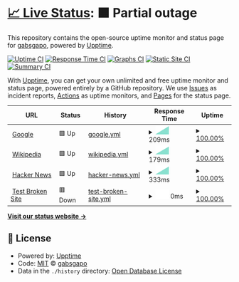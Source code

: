 # [📈 Live Status](https://demo.upptime.js.org): <!--live status--> **🟧 Partial outage**

This repository contains the open-source uptime monitor and status page for [gabsgapo](https://demo.upptime.js.org), powered by [Upptime](https://github.com/upptime/upptime).

[![Uptime CI](https://github.com/gabsgapo/upptime/workflows/Uptime%20CI/badge.svg)](https://github.com/gabsgapo/upptime/actions?query=workflow%3A%22Uptime+CI%22)
[![Response Time CI](https://github.com/gabsgapo/upptime/workflows/Response%20Time%20CI/badge.svg)](https://github.com/gabsgapo/upptime/actions?query=workflow%3A%22Response+Time+CI%22)
[![Graphs CI](https://github.com/gabsgapo/upptime/workflows/Graphs%20CI/badge.svg)](https://github.com/gabsgapo/upptime/actions?query=workflow%3A%22Graphs+CI%22)
[![Static Site CI](https://github.com/gabsgapo/upptime/workflows/Static%20Site%20CI/badge.svg)](https://github.com/gabsgapo/upptime/actions?query=workflow%3A%22Static+Site+CI%22)
[![Summary CI](https://github.com/gabsgapo/upptime/workflows/Summary%20CI/badge.svg)](https://github.com/gabsgapo/upptime/actions?query=workflow%3A%22Summary+CI%22)

With [Upptime](https://upptime.js.org), you can get your own unlimited and free uptime monitor and status page, powered entirely by a GitHub repository. We use [Issues](https://github.com/gabsgapo/upptime/issues) as incident reports, [Actions](https://github.com/gabsgapo/upptime/actions) as uptime monitors, and [Pages](https://demo.upptime.js.org) for the status page.

<!--start: status pages-->
<!-- This summary is generated by Upptime (https://github.com/upptime/upptime) -->
<!-- Do not edit this manually, your changes will be overwritten -->
<!-- prettier-ignore -->
| URL | Status | History | Response Time | Uptime |
| --- | ------ | ------- | ------------- | ------ |
| <img alt="" src="https://favicons.githubusercontent.com/www.google.com" height="13"> [Google](https://www.google.com) | 🟩 Up | [google.yml](https://github.com/gabsgapo/upptime/commits/HEAD/history/google.yml) | <details><summary><img alt="Response time graph" src="./graphs/google/response-time-week.png" height="20"> 209ms</summary><br><a href="https://gabsgapo.github.io/upptime/history/google"><img alt="Response time 209" src="https://img.shields.io/endpoint?url=https%3A%2F%2Fraw.githubusercontent.com%2Fgabsgapo%2Fupptime%2FHEAD%2Fapi%2Fgoogle%2Fresponse-time.json"></a><br><a href="https://gabsgapo.github.io/upptime/history/google"><img alt="24-hour response time 209" src="https://img.shields.io/endpoint?url=https%3A%2F%2Fraw.githubusercontent.com%2Fgabsgapo%2Fupptime%2FHEAD%2Fapi%2Fgoogle%2Fresponse-time-day.json"></a><br><a href="https://gabsgapo.github.io/upptime/history/google"><img alt="7-day response time 209" src="https://img.shields.io/endpoint?url=https%3A%2F%2Fraw.githubusercontent.com%2Fgabsgapo%2Fupptime%2FHEAD%2Fapi%2Fgoogle%2Fresponse-time-week.json"></a><br><a href="https://gabsgapo.github.io/upptime/history/google"><img alt="30-day response time 209" src="https://img.shields.io/endpoint?url=https%3A%2F%2Fraw.githubusercontent.com%2Fgabsgapo%2Fupptime%2FHEAD%2Fapi%2Fgoogle%2Fresponse-time-month.json"></a><br><a href="https://gabsgapo.github.io/upptime/history/google"><img alt="1-year response time 209" src="https://img.shields.io/endpoint?url=https%3A%2F%2Fraw.githubusercontent.com%2Fgabsgapo%2Fupptime%2FHEAD%2Fapi%2Fgoogle%2Fresponse-time-year.json"></a></details> | <details><summary><a href="https://gabsgapo.github.io/upptime/history/google">100.00%</a></summary><a href="https://gabsgapo.github.io/upptime/history/google"><img alt="All-time uptime 100.00%" src="https://img.shields.io/endpoint?url=https%3A%2F%2Fraw.githubusercontent.com%2Fgabsgapo%2Fupptime%2FHEAD%2Fapi%2Fgoogle%2Fuptime.json"></a><br><a href="https://gabsgapo.github.io/upptime/history/google"><img alt="24-hour uptime 100.00%" src="https://img.shields.io/endpoint?url=https%3A%2F%2Fraw.githubusercontent.com%2Fgabsgapo%2Fupptime%2FHEAD%2Fapi%2Fgoogle%2Fuptime-day.json"></a><br><a href="https://gabsgapo.github.io/upptime/history/google"><img alt="7-day uptime 100.00%" src="https://img.shields.io/endpoint?url=https%3A%2F%2Fraw.githubusercontent.com%2Fgabsgapo%2Fupptime%2FHEAD%2Fapi%2Fgoogle%2Fuptime-week.json"></a><br><a href="https://gabsgapo.github.io/upptime/history/google"><img alt="30-day uptime 100.00%" src="https://img.shields.io/endpoint?url=https%3A%2F%2Fraw.githubusercontent.com%2Fgabsgapo%2Fupptime%2FHEAD%2Fapi%2Fgoogle%2Fuptime-month.json"></a><br><a href="https://gabsgapo.github.io/upptime/history/google"><img alt="1-year uptime 100.00%" src="https://img.shields.io/endpoint?url=https%3A%2F%2Fraw.githubusercontent.com%2Fgabsgapo%2Fupptime%2FHEAD%2Fapi%2Fgoogle%2Fuptime-year.json"></a></details>
| <img alt="" src="https://favicons.githubusercontent.com/en.wikipedia.org" height="13"> [Wikipedia](https://en.wikipedia.org) | 🟩 Up | [wikipedia.yml](https://github.com/gabsgapo/upptime/commits/HEAD/history/wikipedia.yml) | <details><summary><img alt="Response time graph" src="./graphs/wikipedia/response-time-week.png" height="20"> 179ms</summary><br><a href="https://gabsgapo.github.io/upptime/history/wikipedia"><img alt="Response time 179" src="https://img.shields.io/endpoint?url=https%3A%2F%2Fraw.githubusercontent.com%2Fgabsgapo%2Fupptime%2FHEAD%2Fapi%2Fwikipedia%2Fresponse-time.json"></a><br><a href="https://gabsgapo.github.io/upptime/history/wikipedia"><img alt="24-hour response time 179" src="https://img.shields.io/endpoint?url=https%3A%2F%2Fraw.githubusercontent.com%2Fgabsgapo%2Fupptime%2FHEAD%2Fapi%2Fwikipedia%2Fresponse-time-day.json"></a><br><a href="https://gabsgapo.github.io/upptime/history/wikipedia"><img alt="7-day response time 179" src="https://img.shields.io/endpoint?url=https%3A%2F%2Fraw.githubusercontent.com%2Fgabsgapo%2Fupptime%2FHEAD%2Fapi%2Fwikipedia%2Fresponse-time-week.json"></a><br><a href="https://gabsgapo.github.io/upptime/history/wikipedia"><img alt="30-day response time 179" src="https://img.shields.io/endpoint?url=https%3A%2F%2Fraw.githubusercontent.com%2Fgabsgapo%2Fupptime%2FHEAD%2Fapi%2Fwikipedia%2Fresponse-time-month.json"></a><br><a href="https://gabsgapo.github.io/upptime/history/wikipedia"><img alt="1-year response time 179" src="https://img.shields.io/endpoint?url=https%3A%2F%2Fraw.githubusercontent.com%2Fgabsgapo%2Fupptime%2FHEAD%2Fapi%2Fwikipedia%2Fresponse-time-year.json"></a></details> | <details><summary><a href="https://gabsgapo.github.io/upptime/history/wikipedia">100.00%</a></summary><a href="https://gabsgapo.github.io/upptime/history/wikipedia"><img alt="All-time uptime 100.00%" src="https://img.shields.io/endpoint?url=https%3A%2F%2Fraw.githubusercontent.com%2Fgabsgapo%2Fupptime%2FHEAD%2Fapi%2Fwikipedia%2Fuptime.json"></a><br><a href="https://gabsgapo.github.io/upptime/history/wikipedia"><img alt="24-hour uptime 100.00%" src="https://img.shields.io/endpoint?url=https%3A%2F%2Fraw.githubusercontent.com%2Fgabsgapo%2Fupptime%2FHEAD%2Fapi%2Fwikipedia%2Fuptime-day.json"></a><br><a href="https://gabsgapo.github.io/upptime/history/wikipedia"><img alt="7-day uptime 100.00%" src="https://img.shields.io/endpoint?url=https%3A%2F%2Fraw.githubusercontent.com%2Fgabsgapo%2Fupptime%2FHEAD%2Fapi%2Fwikipedia%2Fuptime-week.json"></a><br><a href="https://gabsgapo.github.io/upptime/history/wikipedia"><img alt="30-day uptime 100.00%" src="https://img.shields.io/endpoint?url=https%3A%2F%2Fraw.githubusercontent.com%2Fgabsgapo%2Fupptime%2FHEAD%2Fapi%2Fwikipedia%2Fuptime-month.json"></a><br><a href="https://gabsgapo.github.io/upptime/history/wikipedia"><img alt="1-year uptime 100.00%" src="https://img.shields.io/endpoint?url=https%3A%2F%2Fraw.githubusercontent.com%2Fgabsgapo%2Fupptime%2FHEAD%2Fapi%2Fwikipedia%2Fuptime-year.json"></a></details>
| <img alt="" src="https://favicons.githubusercontent.com/news.ycombinator.com" height="13"> [Hacker News](https://news.ycombinator.com) | 🟩 Up | [hacker-news.yml](https://github.com/gabsgapo/upptime/commits/HEAD/history/hacker-news.yml) | <details><summary><img alt="Response time graph" src="./graphs/hacker-news/response-time-week.png" height="20"> 333ms</summary><br><a href="https://gabsgapo.github.io/upptime/history/hacker-news"><img alt="Response time 333" src="https://img.shields.io/endpoint?url=https%3A%2F%2Fraw.githubusercontent.com%2Fgabsgapo%2Fupptime%2FHEAD%2Fapi%2Fhacker-news%2Fresponse-time.json"></a><br><a href="https://gabsgapo.github.io/upptime/history/hacker-news"><img alt="24-hour response time 333" src="https://img.shields.io/endpoint?url=https%3A%2F%2Fraw.githubusercontent.com%2Fgabsgapo%2Fupptime%2FHEAD%2Fapi%2Fhacker-news%2Fresponse-time-day.json"></a><br><a href="https://gabsgapo.github.io/upptime/history/hacker-news"><img alt="7-day response time 333" src="https://img.shields.io/endpoint?url=https%3A%2F%2Fraw.githubusercontent.com%2Fgabsgapo%2Fupptime%2FHEAD%2Fapi%2Fhacker-news%2Fresponse-time-week.json"></a><br><a href="https://gabsgapo.github.io/upptime/history/hacker-news"><img alt="30-day response time 333" src="https://img.shields.io/endpoint?url=https%3A%2F%2Fraw.githubusercontent.com%2Fgabsgapo%2Fupptime%2FHEAD%2Fapi%2Fhacker-news%2Fresponse-time-month.json"></a><br><a href="https://gabsgapo.github.io/upptime/history/hacker-news"><img alt="1-year response time 333" src="https://img.shields.io/endpoint?url=https%3A%2F%2Fraw.githubusercontent.com%2Fgabsgapo%2Fupptime%2FHEAD%2Fapi%2Fhacker-news%2Fresponse-time-year.json"></a></details> | <details><summary><a href="https://gabsgapo.github.io/upptime/history/hacker-news">100.00%</a></summary><a href="https://gabsgapo.github.io/upptime/history/hacker-news"><img alt="All-time uptime 100.00%" src="https://img.shields.io/endpoint?url=https%3A%2F%2Fraw.githubusercontent.com%2Fgabsgapo%2Fupptime%2FHEAD%2Fapi%2Fhacker-news%2Fuptime.json"></a><br><a href="https://gabsgapo.github.io/upptime/history/hacker-news"><img alt="24-hour uptime 100.00%" src="https://img.shields.io/endpoint?url=https%3A%2F%2Fraw.githubusercontent.com%2Fgabsgapo%2Fupptime%2FHEAD%2Fapi%2Fhacker-news%2Fuptime-day.json"></a><br><a href="https://gabsgapo.github.io/upptime/history/hacker-news"><img alt="7-day uptime 100.00%" src="https://img.shields.io/endpoint?url=https%3A%2F%2Fraw.githubusercontent.com%2Fgabsgapo%2Fupptime%2FHEAD%2Fapi%2Fhacker-news%2Fuptime-week.json"></a><br><a href="https://gabsgapo.github.io/upptime/history/hacker-news"><img alt="30-day uptime 100.00%" src="https://img.shields.io/endpoint?url=https%3A%2F%2Fraw.githubusercontent.com%2Fgabsgapo%2Fupptime%2FHEAD%2Fapi%2Fhacker-news%2Fuptime-month.json"></a><br><a href="https://gabsgapo.github.io/upptime/history/hacker-news"><img alt="1-year uptime 100.00%" src="https://img.shields.io/endpoint?url=https%3A%2F%2Fraw.githubusercontent.com%2Fgabsgapo%2Fupptime%2FHEAD%2Fapi%2Fhacker-news%2Fuptime-year.json"></a></details>
| <img alt="" src="https://favicons.githubusercontent.com/thissitedoesnotexist.koj.co" height="13"> [Test Broken Site](https://thissitedoesnotexist.koj.co) | 🟥 Down | [test-broken-site.yml](https://github.com/gabsgapo/upptime/commits/HEAD/history/test-broken-site.yml) | <details><summary><img alt="Response time graph" src="./graphs/test-broken-site/response-time-week.png" height="20"> 0ms</summary><br><a href="https://gabsgapo.github.io/upptime/history/test-broken-site"><img alt="Response time 0" src="https://img.shields.io/endpoint?url=https%3A%2F%2Fraw.githubusercontent.com%2Fgabsgapo%2Fupptime%2FHEAD%2Fapi%2Ftest-broken-site%2Fresponse-time.json"></a><br><a href="https://gabsgapo.github.io/upptime/history/test-broken-site"><img alt="24-hour response time 0" src="https://img.shields.io/endpoint?url=https%3A%2F%2Fraw.githubusercontent.com%2Fgabsgapo%2Fupptime%2FHEAD%2Fapi%2Ftest-broken-site%2Fresponse-time-day.json"></a><br><a href="https://gabsgapo.github.io/upptime/history/test-broken-site"><img alt="7-day response time 0" src="https://img.shields.io/endpoint?url=https%3A%2F%2Fraw.githubusercontent.com%2Fgabsgapo%2Fupptime%2FHEAD%2Fapi%2Ftest-broken-site%2Fresponse-time-week.json"></a><br><a href="https://gabsgapo.github.io/upptime/history/test-broken-site"><img alt="30-day response time 0" src="https://img.shields.io/endpoint?url=https%3A%2F%2Fraw.githubusercontent.com%2Fgabsgapo%2Fupptime%2FHEAD%2Fapi%2Ftest-broken-site%2Fresponse-time-month.json"></a><br><a href="https://gabsgapo.github.io/upptime/history/test-broken-site"><img alt="1-year response time 0" src="https://img.shields.io/endpoint?url=https%3A%2F%2Fraw.githubusercontent.com%2Fgabsgapo%2Fupptime%2FHEAD%2Fapi%2Ftest-broken-site%2Fresponse-time-year.json"></a></details> | <details><summary><a href="https://gabsgapo.github.io/upptime/history/test-broken-site">100.00%</a></summary><a href="https://gabsgapo.github.io/upptime/history/test-broken-site"><img alt="All-time uptime 100.00%" src="https://img.shields.io/endpoint?url=https%3A%2F%2Fraw.githubusercontent.com%2Fgabsgapo%2Fupptime%2FHEAD%2Fapi%2Ftest-broken-site%2Fuptime.json"></a><br><a href="https://gabsgapo.github.io/upptime/history/test-broken-site"><img alt="24-hour uptime 100.00%" src="https://img.shields.io/endpoint?url=https%3A%2F%2Fraw.githubusercontent.com%2Fgabsgapo%2Fupptime%2FHEAD%2Fapi%2Ftest-broken-site%2Fuptime-day.json"></a><br><a href="https://gabsgapo.github.io/upptime/history/test-broken-site"><img alt="7-day uptime 100.00%" src="https://img.shields.io/endpoint?url=https%3A%2F%2Fraw.githubusercontent.com%2Fgabsgapo%2Fupptime%2FHEAD%2Fapi%2Ftest-broken-site%2Fuptime-week.json"></a><br><a href="https://gabsgapo.github.io/upptime/history/test-broken-site"><img alt="30-day uptime 100.00%" src="https://img.shields.io/endpoint?url=https%3A%2F%2Fraw.githubusercontent.com%2Fgabsgapo%2Fupptime%2FHEAD%2Fapi%2Ftest-broken-site%2Fuptime-month.json"></a><br><a href="https://gabsgapo.github.io/upptime/history/test-broken-site"><img alt="1-year uptime 100.00%" src="https://img.shields.io/endpoint?url=https%3A%2F%2Fraw.githubusercontent.com%2Fgabsgapo%2Fupptime%2FHEAD%2Fapi%2Ftest-broken-site%2Fuptime-year.json"></a></details>

<!--end: status pages-->

[**Visit our status website →**](https://demo.upptime.js.org)

## 📄 License

- Powered by: [Upptime](https://github.com/upptime/upptime)
- Code: [MIT](./LICENSE) © [gabsgapo](https://demo.upptime.js.org)
- Data in the `./history` directory: [Open Database License](https://opendatacommons.org/licenses/odbl/1-0/)
